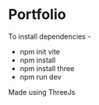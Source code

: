 # Portfolio

To install dependencies - 



<ul>
<li>npm init vite</li>
<li>npm install</li>
<li>npm install three</li>
<li>npm run dev</li>
</ul>



Made using ThreeJs
